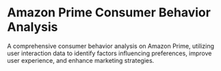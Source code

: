 # Amazon Prime Consumer Behavior Analysis
A comprehensive consumer behavior analysis on Amazon Prime, utilizing user interaction data to identify factors influencing preferences, improve user experience, and enhance marketing strategies.
